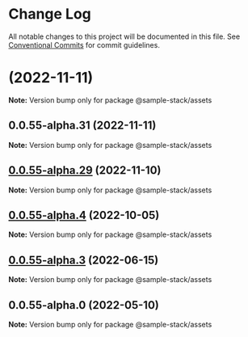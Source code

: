 # Change Log

All notable changes to this project will be documented in this file.
See [Conventional Commits](https://conventionalcommits.org) for commit guidelines.

# (2022-11-11)

**Note:** Version bump only for package @sample-stack/assets

## 0.0.55-alpha.31 (2022-11-11)

**Note:** Version bump only for package @sample-stack/assets

## [0.0.55-alpha.29](https://github.com/cdmbase/fullstack-pro/compare/v0.0.55-alpha.28...v0.0.55-alpha.29) (2022-11-10)

**Note:** Version bump only for package @sample-stack/assets

## [0.0.55-alpha.4](https://github.com/cdmbase/fullstack-pro/compare/v0.0.55-alpha.3...v0.0.55-alpha.4) (2022-10-05)

**Note:** Version bump only for package @sample-stack/assets

## [0.0.55-alpha.3](https://github.com/cdmbase/fullstack-pro/compare/v0.0.55-alpha.2...v0.0.55-alpha.3) (2022-06-15)

**Note:** Version bump only for package @sample-stack/assets

## 0.0.55-alpha.0 (2022-05-10)

**Note:** Version bump only for package @sample-stack/assets
